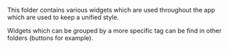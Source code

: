 This folder contains various widgets which are used throughout the app 
which are used to keep a unified style.

Widgets which can be grouped by a more specific tag can be find in other folders (buttons for example).